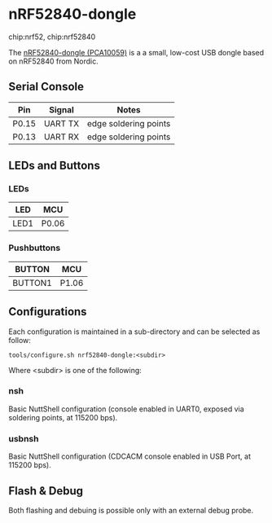 # nRF52840-dongle

<div class="tags">

chip:nrf52, chip:nrf52840

</div>

The [nRF52840-dongle
(PCA10059)](https://www.nordicsemi.com/Products/Development-hardware/nrf52840-dongle)
is a a small, low-cost USB dongle based on nRF52840 from Nordic.

## Serial Console

| Pin   | Signal  | Notes                 |
| ----- | ------- | --------------------- |
| P0.15 | UART TX | edge soldering points |
| P0.13 | UART RX | edge soldering points |

## LEDs and Buttons

### LEDs

| LED  | MCU   |
| ---- | ----- |
| LED1 | P0.06 |

### Pushbuttons

| BUTTON  | MCU   |
| ------- | ----- |
| BUTTON1 | P1.06 |

## Configurations

Each configuration is maintained in a sub-directory and can be selected
as follow:

    tools/configure.sh nrf52840-dongle:<subdir>

Where \<subdir\> is one of the following:

### nsh

Basic NuttShell configuration (console enabled in UART0, exposed via
soldering points, at 115200 bps).

### usbnsh

Basic NuttShell configuration (CDCACM console enabled in USB Port, at
115200 bps).

## Flash & Debug

Both flashing and debuing is possible only with an external debug probe.
